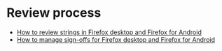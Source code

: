 # Review process

* [How to review strings in Firefox desktop and Firefox for Android](review.md)
* [How to manage sign-offs for Firefox desktop and Firefox for Android](signoffs.md)
